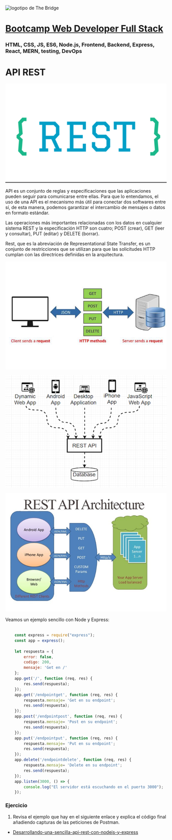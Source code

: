![logotipo de The Bridge](https://user-images.githubusercontent.com/27650532/77754601-e8365180-702b-11ea-8bed-5bc14a43f869.png  "logotipo de The Bridge")


# [Bootcamp Web Developer Full Stack](https://www.thebridge.tech/bootcamps/bootcamp-fullstack-developer/)

### HTML, CSS, JS, ES6, Node.js, Frontend, Backend, Express, React, MERN, testing, DevOps

# API REST
![img](../../../assets/core/clase26/rest.png)


API es un conjunto de reglas y especificaciones que las aplicaciones pueden seguir para comunicarse entre ellas. Para que lo entendamos, el uso de una API es el mecanismo más útil para conectar dos softwares entre sí, de esta manera, podemos garantizar el intercambio de mensajes o datos en formato estándar.

Las operaciones más importantes relacionadas con los datos en cualquier sistema REST y la especificación HTTP son cuatro; POST (crear), GET (leer y consultar), PUT (editar) y DELETE (borrar).

Rest, que es la abreviación de Representational State Transfer, es un conjunto de restricciones que se utilizan para que las solicitudes HTTP cumplan con las directrices definidas en la arquitectura.

![img](../../../assets/core/clase26/restapi.jpeg)

![img](../../../assets/core/clase26/restapi2.png)

![img](../../../assets/core/clase26/restapi3.png)


Veamos un ejemplo sencillo con Node y Express:

```javascript 

    const express = require("express");
    const app = express();

    let respuesta = {
        error: false,
        codigo: 200,
        mensaje: 'Get en /'
    };
    app.get('/', function (req, res) {
        res.send(respuesta);
    });
    app.get('/endpointget', function (req, res) {
        respuesta.mensaje= 'Get en su endpoint';
        res.send(respuesta);
    });
    app.post('/endpointpost', function (req, res) {
        respuesta.mensaje= 'Post en su endpoint';
        res.send(respuesta);
    });
    app.put('/endpointput', function (req, res) {
        respuesta.mensaje= 'Put en su endpoint';
        res.send(respuesta);
    });
    app.delete('/endpointdelete', function (req, res) {
        respuesta.mensaje= 'Delete en su endpoint';
        res.send(respuesta);
    });
    app.listen(3000, () => {
        console.log("El servidor está escuchando en el puerto 3000");
    });

```
### Ejercicio

1. Revisa el ejemplo que hay en el siguiente enlace y explica el código final añadiendo capturas de las peticiones de Postman.

- [Desarrollando-una-sencilla-api-rest-con-nodejs-y-express](https://asfo.medium.com/desarrollando-una-sencilla-api-rest-con-nodejs-y-express-cab0813f7e4b)
